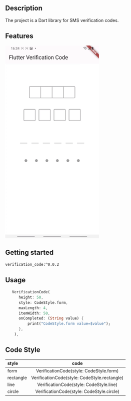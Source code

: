 ## Description
The project is a Dart library for SMS verification codes.

## Features

<img src="https://raw.githubusercontent.com/yixiaolunhui/verification_code/master/img/code.gif" width="300"/>

## Getting started
    verification_code:^0.0.2


## Usage

```dart 
   VerificationCode(
      height: 50,
      style: CodeStyle.form,
      maxLength: 4,
      itemWidth: 50,
      onCompleted: (String value) {
          print("CodeStyle.form value=$value");
      },
    ),
```

## Code Style
| style     |                     code                     |    
|:----------|:--------------------------------------------:|
| form      |   VerificationCode(style: CodeStyle.form)    |  
| rectangle | VerificationCode(style: CodeStyle.rectangle) |  
| line      |   VerificationCode(style: CodeStyle.line)    |  
| circle    |  VerificationCode(style: CodeStyle.circle)   |  



